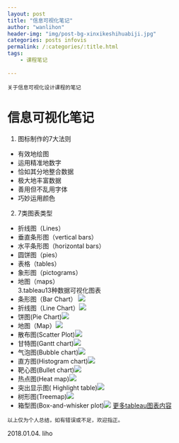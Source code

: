 ```yaml
---
layout: post
title: "信息可视化笔记"
author: "wanlihon"
header-img: "img/post-bg-xinxikeshihuabiji.jpg"
categories: posts infovis
permalink: /:categories/:title.html
tags:
    - 课程笔记
    	
---
```

```
关于信息可视化设计课程的笔记
```
# **信息可视化笔记**
1. 图标制作的7大法则  
-  有效地绘图
-  运用精准地数字
-  恰如其分地整合数据
-  极大地丰富数据
-  善用但不乱用字体
-  巧妙运用颜色
2. 7类图表类型
- 折线图（Lines）
- 垂直条形图（vertical bars）
- 水平条形图（horizontal bars）
- 圆饼图（pies）
- 表格（tables）
- 象形图（pictograms）
- 地图（maps）  
3.tableau13种数据可视化图表  
- 条形图（Bar Chart）
![](https://cdns.tblsft.com/sites/default/files/which-chart-bar-chart-1.jpg)
- 折线图（Line Chart）![](https://cdns.tblsft.com/sites/default/files/figure-3.jpg)
- 饼图(Pie Chart)![](https://cdnl.tblsft.com/sites/default/files/figure-6.jpg)
- 地图（Map）![](https://cdnl.tblsft.com/sites/default/files/figure-7.jpg)
- 散布图(Scatter Plot)![](https://cdnl.tblsft.com/sites/default/files/figure-9.jpg)
- 甘特图(Gantt chart)![](https://cdnl.tblsft.com/sites/default/files/figure-10.jpg)
- 气泡图(Bubble chart)![](https://cdns.tblsft.com/sites/default/files/figure-12.jpg)
- 直方图(Histogram chart)![](https://cdnl.tblsft.com/sites/default/files/figure-14.jpg)
- 靶心图(Bullet chart)![](https://cdnl.tblsft.com/sites/default/files/figure-15.jpg)
- 热点图(Heat map)![](https://cdnl.tblsft.com/sites/default/files/figure-16.jpg)
- 突出显示图( Highlight table)![](https://cdnl.tblsft.com/sites/default/files/figure-17.jpg)
- 树形图(Treemap)![](https://cdns.tblsft.com/sites/default/files/figure-18.jpg)
- 箱型图(Box-and-whisker plot)![](https://cdnl.tblsft.com/sites/default/files/figure-20.jpg)
[更多tableau图表内容](https://www.tableau.com/zh-cn/learn/whitepapers/which-chart-or-graph-is-right-for-you)

```
以上仅为个人总结，如有错误或不足，欢迎指正。
```
2018.01.04. liho

